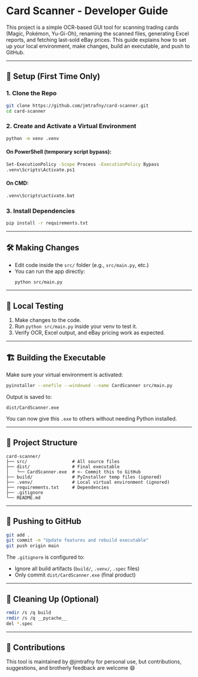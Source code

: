 # Card Scanner - Developer Guide

This project is a simple OCR-based GUI tool for scanning trading cards (Magic, Pokémon, Yu-Gi-Oh), renaming the scanned files, generating Excel reports, and fetching last-sold eBay prices. This guide explains how to set up your local environment, make changes, build an executable, and push to GitHub.

---

## 🔧 Setup (First Time Only)

### 1. Clone the Repo
```bash
git clone https://github.com/jmtrafny/card-scanner.git
cd card-scanner
```

### 2. Create and Activate a Virtual Environment
```bash
python -m venv .venv
```

#### On PowerShell (temporary script bypass):
```bash
Set-ExecutionPolicy -Scope Process -ExecutionPolicy Bypass
.venv\Scripts\Activate.ps1
```

#### On CMD:
```cmd
.venv\Scripts\activate.bat
```

### 3. Install Dependencies
```bash
pip install -r requirements.txt
```

---

## 🛠 Making Changes
- Edit code inside the `src/` folder (e.g., `src/main.py`, etc.)
- You can run the app directly:
  ```bash
  python src/main.py
  ```

---

## 🧪 Local Testing
1. Make changes to the code.
2. Run `python src/main.py` inside your venv to test it.
3. Verify OCR, Excel output, and eBay pricing work as expected.

---

## 🏗 Building the Executable
Make sure your virtual environment is activated:

```bash
pyinstaller --onefile --windowed --name CardScanner src/main.py
```

Output is saved to:
```
dist/CardScanner.exe
```

You can now give this `.exe` to others without needing Python installed.

---

## 📂 Project Structure
```
card-scanner/
├── src/                 # All source files
├── dist/                # Final executable
│   └── CardScanner.exe  # <- Commit this to GitHub
├── build/               # PyInstaller temp files (ignored)
├── .venv/               # Local virtual environment (ignored)
├── requirements.txt     # Dependencies
├── .gitignore
└── README.md
```

---

## 🚀 Pushing to GitHub
```bash
git add .
git commit -m "Update features and rebuild executable"
git push origin main
```

The `.gitignore` is configured to:
- Ignore all build artifacts (`build/`, `.venv/`, `.spec` files)
- Only commit `dist/CardScanner.exe` (final product)

---

## 🧹 Cleaning Up (Optional)
```bash
rmdir /s /q build
rmdir /s /q __pycache__
del *.spec
```

---

## 🤝 Contributions
This tool is maintained by @jmtrafny for personal use, but contributions, suggestions, and brotherly feedback are welcome 😄
